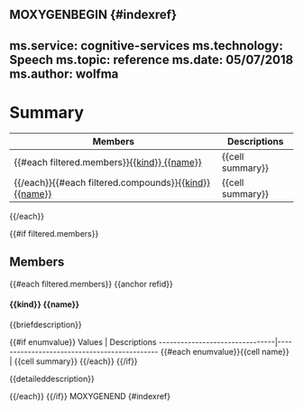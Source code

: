 MOXYGENBEGIN {#indexref}
---
ms.service: cognitive-services
ms.technology: Speech
ms.topic: reference
ms.date: 05/07/2018
ms.author: wolfma
---
# Summary

 Members                        | Descriptions
--------------------------------|---------------------------------------------
{{#each filtered.members}}[{{kind}} {{name}}](#{{refid}})            | {{cell summary}}
{{/each}}{{#each filtered.compounds}}[{{kind}} {{name}}](#{{refid}}) | {{cell summary}}
{{/each}}

{{#if filtered.members}}
## Members

{{#each filtered.members}}
{{anchor refid}}
#### {{kind}} {{name}}

{{briefdescription}}

{{#if enumvalue}}
 Values                         | Descriptions
--------------------------------|---------------------------------------------
{{#each enumvalue}}{{cell name}}            | {{cell summary}}
{{/each}}
{{/if}}

{{detaileddescription}}

{{/each}}
{{/if}}
MOXYGENEND {#indexref}
